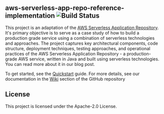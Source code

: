 ## aws-serverless-app-repo-reference-implementation ![Build Status](https://codebuild.us-east-1.amazonaws.com/badges?uuid=eyJlbmNyeXB0ZWREYXRhIjoiY2JHa2pFRjl6MktPL2JaL2o0Ymgzdng2WjYyS3BHZ1k0YXl4Z0ZqRWM2YjBXdzA4Mkcra3RDZ3U5N1dlR2pCZjNwRGtUeFNDL1FEQk9HQzB6dzB5bGtNPSIsIml2UGFyYW1ldGVyU3BlYyI6Ii9Bb3JuT09aVkViRzlnWW8iLCJtYXRlcmlhbFNldFNlcmlhbCI6MX0%3D&branch=master)

This project is an adaptation of the [AWS Serverless Application Repository](https://aws.amazon.com/serverless/serverlessrepo/). It's primary objective is to serve as a case study of how to build a production grade service using a combination of serverless technologies and approaches. The project captures key architectural components, code structure, deployment techniques, testing approaches, and operational practices of the AWS Serverless Application Repository - a production-grade AWS service, written in Java and built using serverless technologies. You can read more about it in our blog post.


To get started, see the [Quickstart](https://github.com/awslabs/aws-serverless-app-repo-reference-implementation/wiki/Quick-Start) guide. For more details, see our documentation in the [Wiki](https://github.com/awslabs/aws-serverless-app-repo-reference-implementation/wiki) section of the GitHub repository



## License

This project is licensed under the Apache-2.0 License.

